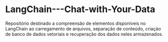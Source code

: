 # LangChain---Chat-with-Your-Data
Repositório destinado a compreensão de elementos disponíveis no LangChain ao carregamento de arquivos, separação de conteúdo, criação de banco de dados vetoriais e recuperação dos dados neles armazenados.  
